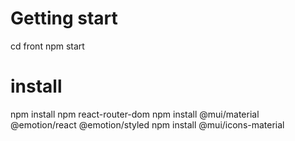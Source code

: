 # Getting start
 cd front
 npm start 

# install 
npm install
npm react-router-dom
npm install @mui/material @emotion/react @emotion/styled
npm install @mui/icons-material